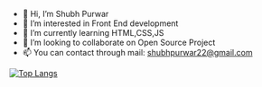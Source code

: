- 👋 Hi, I’m Shubh Purwar
- 👀 I’m interested in Front End development
- 🌱 I’m currently learning HTML,CSS,JS
- 💞️ I’m looking to collaborate on Open Source Project
- 📫 You can contact through mail: shubhpurwar22@gmail.com

<!---
striver01/striver01 is a ✨ special ✨ repository because its `README.md` (this file) appears on your GitHub profile.
You can click the Preview link to take a look at your changes.
--->

<!--- [![striver01 github stats](https://github-readme-stats.vercel.app/api?username=striver01&count_private=true&show_icons=true&theme=radical&hide_rank=false)](https://github.com/striver01/github-readme-stats) --->

[![Top Langs](https://github-readme-stats.vercel.app/api/top-langs/?username=striver01)](https://github.com/striver01/github-readme-stats)
